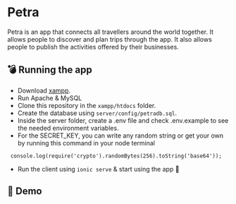 # Petra

Petra is an app that connects all travellers around the world together. It allows people to discover and plan trips through the app. It also allows people to publish the activities offered by their businesses.

## 💣 Running the app

- Download [xampp](https://www.apachefriends.org/download.html).
- Run Apache & MySQL
- Clone this repository in the `xampp/htdocs` folder.
- Create the database using `server/config/petradb.sql`.
- Inside the server folder, create a .env file and check .env.example to see the needed environment variables.
- For the SECRET_KEY, you can write any random string or get your own by running this command in your node terminal

```
 console.log(require('crypto').randomBytes(256).toString('base64'));
```

- Run the client using `ionic serve` & start using the app 🙂

## 📱 Demo

